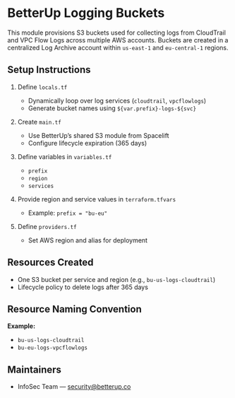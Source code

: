 # BetterUp Logging Buckets

This module provisions S3 buckets used for collecting logs from CloudTrail and VPC Flow Logs across multiple AWS accounts. Buckets are created in a centralized Log Archive account within `us-east-1` and `eu-central-1` regions.



## Setup Instructions

1. Define `locals.tf`  
   - Dynamically loop over log services (`cloudtrail`, `vpcflowlogs`)  
   - Generate bucket names using `${var.prefix}-logs-${svc}`

2. Create `main.tf`  
   - Use BetterUp’s shared S3 module from Spacelift  
   - Configure lifecycle expiration (365 days)  

3. Define variables in `variables.tf`  
   - `prefix`  
   - `region`  
   - `services`

4. Provide region and service values in `terraform.tfvars`  
   - Example: `prefix = "bu-eu"`

5. Define `providers.tf`  
   - Set AWS region and alias for deployment



## Resources Created

- One S3 bucket per service and region (e.g., `bu-us-logs-cloudtrail`)
- Lifecycle policy to delete logs after 365 days



## Resource Naming Convention
**Example:**
- `bu-us-logs-cloudtrail`
- `bu-eu-logs-vpcflowlogs`



## Maintainers

- InfoSec Team — [security@betterup.co](mailto:security@betterup.co)
